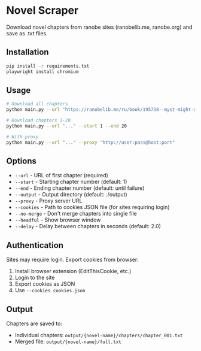 # Novel Scraper

Download novel chapters from ranobe sites (ranobelib.me, ranobe.org) and save as .txt files.

## Installation

```bash
pip install -r requirements.txt
playwright install chromium
```

## Usage

```bash
# Download all chapters
python main.py --url "https://ranobelib.me/ru/book/195738--myst-might-mayhem/read/v01/c01"

# Download chapters 1-20
python main.py --url "..." --start 1 --end 20

# With proxy
python main.py --url "..." --proxy "http://user:pass@host:port"
```

## Options

- `--url` - URL of first chapter (required)
- `--start` - Starting chapter number (default: 1)
- `--end` - Ending chapter number (default: until failure)
- `--output` - Output directory (default: ./output)
- `--proxy` - Proxy server URL
- `--cookies` - Path to cookies JSON file (for sites requiring login)
- `--no-merge` - Don't merge chapters into single file
- `--headful` - Show browser window
- `--delay` - Delay between chapters in seconds (default: 2.0)

## Authentication

Sites may require login. Export cookies from browser:
1. Install browser extension (EditThisCookie, etc.)
2. Login to the site
3. Export cookies as JSON
4. Use `--cookies cookies.json`

## Output

Chapters are saved to:
- Individual chapters: `output/{novel-name}/chapters/chapter_001.txt`
- Merged file: `output/{novel-name}/full.txt`
